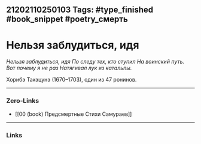 21202110250103
Tags: #type_finished #book_snippet #poetry_смерть
---
# Нельзя заблудиться, идя

*Нельзя заблудиться, идя
По следу тех, кто ступил
На воинский путь.
Вот почему я не раз
Натягивал лук из катальпы.*

Хорибэ Такэцунэ (1670–1703), один из 47 ронинов. 

---
### Zero-Links
- [[00 (book) Предсмертные Стихи Самураев]]
---
### Links
